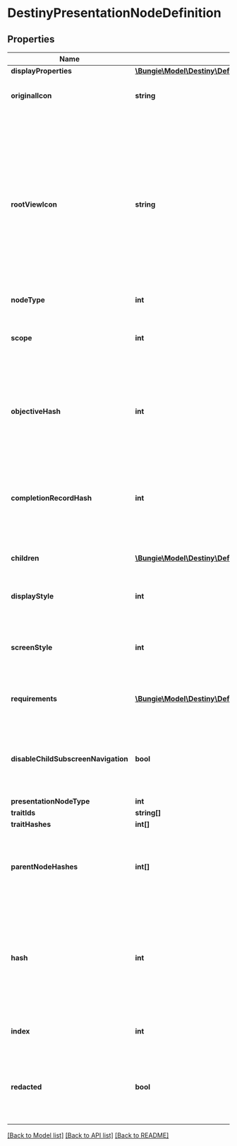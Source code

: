 # DestinyPresentationNodeDefinition

## Properties
Name | Type | Description | Notes
------------ | ------------- | ------------- | -------------
**displayProperties** | [**\Bungie\Model\Destiny\Definitions\Common\DestinyDisplayPropertiesDefinition**](DestinyDisplayPropertiesDefinition.md) |  | [optional] 
**originalIcon** | **string** | The original icon for this presentation node, before we futzed with it. | [optional] 
**rootViewIcon** | **string** | Some presentation nodes are meant to be explicitly shown on the \&quot;root\&quot; or \&quot;entry\&quot; screens for the feature to which they are related. You should use this icon when showing them on such a view, if you have a similar \&quot;entry point\&quot; view in your UI. If you don&#39;t have a UI, then I guess it doesn&#39;t matter either way does it? | [optional] 
**nodeType** | **int** |  | [optional] 
**scope** | **int** | Indicates whether this presentation node&#39;s state is determined on a per-character or on an account-wide basis. | [optional] 
**objectiveHash** | **int** | If this presentation node shows a related objective (for instance, if it tracks the progress of its children), the objective being tracked is indicated here. | [optional] 
**completionRecordHash** | **int** | If this presentation node has an associated \&quot;Record\&quot; that you can accomplish for completing its children, this is the identifier of that Record. | [optional] 
**children** | [**\Bungie\Model\Destiny\Definitions\Presentation\DestinyPresentationNodeChildrenBlock**](DestinyPresentationNodeChildrenBlock.md) | The child entities contained by this presentation node. | [optional] 
**displayStyle** | **int** | A hint for how to display this presentation node when it&#39;s shown in a list. | [optional] 
**screenStyle** | **int** | A hint for how to display this presentation node when it&#39;s shown in its own detail screen. | [optional] 
**requirements** | [**\Bungie\Model\Destiny\Definitions\Presentation\DestinyPresentationNodeRequirementsBlock**](DestinyPresentationNodeRequirementsBlock.md) | The requirements for being able to interact with this presentation node and its children. | [optional] 
**disableChildSubscreenNavigation** | **bool** | If this presentation node has children, but the game doesn&#39;t let you inspect the details of those children, that is indicated here. | [optional] 
**presentationNodeType** | **int** |  | [optional] 
**traitIds** | **string[]** |  | [optional] 
**traitHashes** | **int[]** |  | [optional] 
**parentNodeHashes** | **int[]** | A quick reference to presentation nodes that have this node as a child. Presentation nodes can be parented under multiple parents. | [optional] 
**hash** | **int** | The unique identifier for this entity. Guaranteed to be unique for the type of entity, but not globally.  When entities refer to each other in Destiny content, it is this hash that they are referring to. | [optional] 
**index** | **int** | The index of the entity as it was found in the investment tables. | [optional] 
**redacted** | **bool** | If this is true, then there is an entity with this identifier/type combination, but BNet is not yet allowed to show it. Sorry! | [optional] 

[[Back to Model list]](../README.md#documentation-for-models) [[Back to API list]](../README.md#documentation-for-api-endpoints) [[Back to README]](../README.md)


